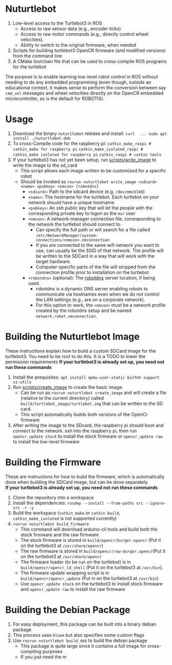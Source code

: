 # Nuturtlebot 
1. Low-level access to the Turtlebot3 in ROS 
   - Access to raw sensor data (e.g., encoder ticks)
   - Access to raw motor commands (e.g., directly control wheel velocities).
   - Ability to switch to the original firmware, when needed
2. Scripts for building turtlebot3 OpenCR firmware (and modified versions) from the command line
3. A CMake toolchain file that can be used to cross-compile ROS programs for the turtlebot

The purpose is to enable learning low-level robot control in ROS without needing to do any embedded programming
(even though, outside an educational context, it makes sense to perform the conversion between say `cmd_vel` messages and
wheel velocities directly on the OpenCR embedded microcontroller, as is the default for ROBOTIS).

# Usage
1. Download the binary `nuturtlebot` release and install:
   `curl  ... sudo apt install ./nuturtlebot.deb`
2. To cross-Compile code for the raspberry pi: 
   `` catkin_make_raspi # catkin_make for raspberry pi ``
   `` catkin_make_isolated_raspi # catkin_make isolated for raspberry pi ``
   `` catkin_raspi # catkin tools ``
2. If your turtlebot3 has not yet been setup, run [scripts/write_image](scripts/write_image) to write the image to the sd_card
   - This script allows each image written to be customized for a specific robot
   - Should be invoked as `rosrun nuturtlebot write_image <sdcard> <name> <pubkey> <nmcon> [robotdns]`
     - `<sdcard>`: Path to the sdcard device (e.g. `/dev/mmcblk0`)
     - `<name>`: The hostname for the turtlebot. Each turtlebot on your network should have a unique hostname
     - `<pubkey>`: An ssh public key that will let the people with the corresponding private key to logon as the `msr` user
     - `<nmcon>`: A network-manager connection file, corresponding to the network the turtlebot should connect to.
       - Can specify the full path or will search for a file called `/etc/NetworkManager/system-connections/<nmcon>.nmconnection`
       - If you are connected to the same wifi network you want to use, <nmcon> can usually be the SSID of that network. The profile
         will be written to the SDCard in a way that will work with the target hardware.
       - Computer-specific parts of the file will stripped from the connection profile prior to installation on the turtlebot
     - `<robotdns>` (optional): The [robotdns](https://github.com/m-elwin/robotdns) server location, if being used.
       - robotdns is a dynamic DNS server enabling robots to communicate via hostnames even when we do not control the LAN settings (e.g., are on a corporate network).
       - For this option to work, the `<nmcon>` must be a network profile created by the robotdns setup and be named `network.robot.nmconnection`.


# Building the Nuturtlebot Image
These instructions explain how to build a  custom SDCard  image for the turtlebot3.
You need to be root to do this. It is a TODO to lower the permission requirements
**If your turtlebot3 is already set up, you need not run these commands**

1. Install the prequisites: `apt install qemu-user-static binfmt-support xz-utils`
1. Run [scripts/create_image](scripts/create_image) to create the basic image.
   - Can be run as `rosrun nuturtlebot create_image` and will create a file (relative to the current directory) 
     called `build/turtlebot_image/turtlebot.img` that can be written to the SD card.
   - This script automatically builds both versions of the OpenCr firmware
3. After writing the image to the SDcard, the raspberry pi should boot and connect to the network.  ssh into the raspberry pi, then
   run `opencr_update stock` to install the stock firmware or `opencr_update raw` to install the low-level firmware

# Building the Firmware
These are instructions for how to build the firmware, which is automatically done when building the SDCard image, but can be done separately.  
**If your turtlebot3 is already set up, you need not run these commands**

1. Clone the repository into a workspace
2. Install the dependencies: `rosdep --install --from-paths src --ignore-src -r -y`
3. Build the workspace (`catkin_make` or `catkin build`, `catkin_make_isolated` is not supported currently)
4. `rosrun nuturtlebot build_firmware`
   - This command will download arduino-cli tools and build both the stock firmware and the raw firmware
   - The stock firmware is stored in `build/opencr/burger.opencr` (Put it on the turtlebot3 at `/usr/share/opencr`)
   - The raw firmware is stored in `build/opencr/raw-burger.opencr`(Put it on the turtlebot3 at `/usr/share/opencr`
   - The firmware loader (to be run on the turtlebot) is in `build/opencr/opencr_ld_shell` (Put it on the turtlebot3 at `/usr/bin`).
   - The firmware update wrapping script is in `build/opencr/opencr_update` (Put in on the turtlebot3 at `/usr/bin`)
   - Use `opencr_update stock` on the turtlebot3 to install stock firmware and `opencr_update raw` to install the raw firmware

# Building the Debian Package
1. For easy deployment, this package can be built into a binary debian package
2. This process uses `bloom` but also specifies some custom flags
3. Use `rosrun nuturtlebot build_deb` to build the debian package
   - This package is quite large since it contains a full image for cross-compiling purposes
   - If you just need the m
